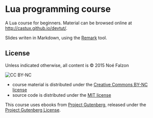 Lua programming course
======================

A Lua course for beginners. Material can be browsed online at http://castux.github.io/devtut/.

Slides writen in Markdown, using the [Remark](https://github.com/gnab/remark) tool.

License
-------

Unless indicated otherwise, all content is © 2015 Noé Falzon

![CC BY-NC](https://i.creativecommons.org/l/by-nc/4.0/88x31.png)

- course material is distributed under the [Creative Commons BY-NC license](https://creativecommons.org/licenses/by-nc/4.0/legalcode)
- source code is distributed under the [MIT license](LICENSE.txt)

This course uses ebooks from [Project Gutenberg](www.gutenberg.org), released under the [Project Gutenberg License](http://www.gutenberg.org/wiki/Gutenberg:The_Project_Gutenberg_License).